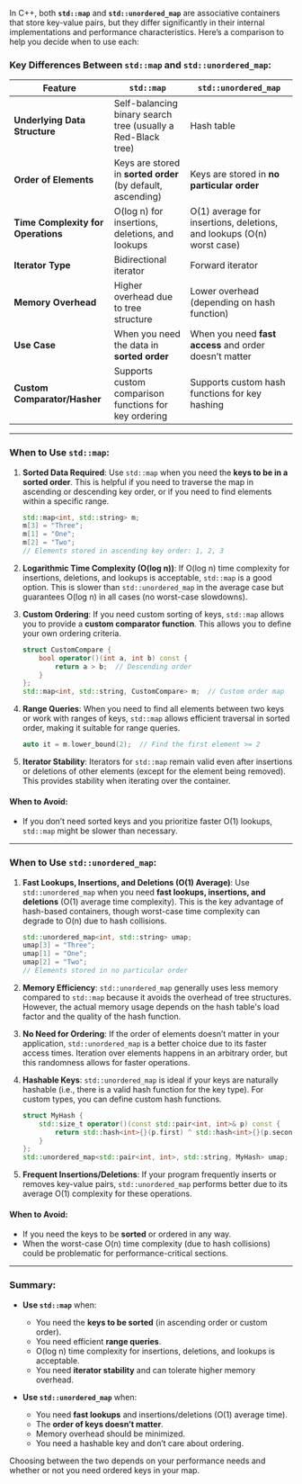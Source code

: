 In C++, both **`std::map`** and **`std::unordered_map`** are associative containers that store key-value pairs, but they differ significantly in their internal implementations and performance characteristics. Here’s a comparison to help you decide when to use each:

### Key Differences Between `std::map` and `std::unordered_map`:

| Feature                          | **`std::map`**                              | **`std::unordered_map`**                      |
|-----------------------------------|---------------------------------------------|-----------------------------------------------|
| **Underlying Data Structure**     | Self-balancing binary search tree (usually a Red-Black tree) | Hash table                                    |
| **Order of Elements**             | Keys are stored in **sorted order** (by default, ascending) | Keys are stored in **no particular order**    |
| **Time Complexity for Operations**| O(log n) for insertions, deletions, and lookups | O(1) average for insertions, deletions, and lookups (O(n) worst case) |
| **Iterator Type**                 | Bidirectional iterator                      | Forward iterator                              |
| **Memory Overhead**               | Higher overhead due to tree structure       | Lower overhead (depending on hash function)   |
| **Use Case**                      | When you need the data in **sorted order**  | When you need **fast access** and order doesn’t matter |
| **Custom Comparator/Hasher**      | Supports custom comparison functions for key ordering | Supports custom hash functions for key hashing |

---

### When to Use `std::map`:
1. **Sorted Data Required**: Use `std::map` when you need the **keys to be in a sorted order**. This is helpful if you need to traverse the map in ascending or descending key order, or if you need to find elements within a specific range.
   
   ```cpp
   std::map<int, std::string> m;
   m[3] = "Three";
   m[1] = "One";
   m[2] = "Two";
   // Elements stored in ascending key order: 1, 2, 3
   ```

2. **Logarithmic Time Complexity (O(log n))**: If O(log n) time complexity for insertions, deletions, and lookups is acceptable, `std::map` is a good option. This is slower than `std::unordered_map` in the average case but guarantees O(log n) in all cases (no worst-case slowdowns).

3. **Custom Ordering**: If you need custom sorting of keys, `std::map` allows you to provide a **custom comparator function**. This allows you to define your own ordering criteria.

   ```cpp
   struct CustomCompare {
       bool operator()(int a, int b) const {
           return a > b;  // Descending order
       }
   };
   std::map<int, std::string, CustomCompare> m;  // Custom order map
   ```

4. **Range Queries**: When you need to find all elements between two keys or work with ranges of keys, `std::map` allows efficient traversal in sorted order, making it suitable for range queries.

   ```cpp
   auto it = m.lower_bound(2);  // Find the first element >= 2
   ```

5. **Iterator Stability**: Iterators for `std::map` remain valid even after insertions or deletions of other elements (except for the element being removed). This provides stability when iterating over the container.

#### When to Avoid:
- If you don’t need sorted keys and you prioritize faster O(1) lookups, `std::map` might be slower than necessary.

---

### When to Use `std::unordered_map`:
1. **Fast Lookups, Insertions, and Deletions (O(1) Average)**: Use `std::unordered_map` when you need **fast lookups, insertions, and deletions** (O(1) average time complexity). This is the key advantage of hash-based containers, though worst-case time complexity can degrade to O(n) due to hash collisions.
   
   ```cpp
   std::unordered_map<int, std::string> umap;
   umap[3] = "Three";
   umap[1] = "One";
   umap[2] = "Two";
   // Elements stored in no particular order
   ```

2. **Memory Efficiency**: `std::unordered_map` generally uses less memory compared to `std::map` because it avoids the overhead of tree structures. However, the actual memory usage depends on the hash table's load factor and the quality of the hash function.

3. **No Need for Ordering**: If the order of elements doesn’t matter in your application, `std::unordered_map` is a better choice due to its faster access times. Iteration over elements happens in an arbitrary order, but this randomness allows for faster operations.

4. **Hashable Keys**: `std::unordered_map` is ideal if your keys are naturally hashable (i.e., there is a valid hash function for the key type). For custom types, you can define custom hash functions.

   ```cpp
   struct MyHash {
       std::size_t operator()(const std::pair<int, int>& p) const {
           return std::hash<int>{}(p.first) ^ std::hash<int>{}(p.second);
       }
   };
   std::unordered_map<std::pair<int, int>, std::string, MyHash> umap;
   ```

5. **Frequent Insertions/Deletions**: If your program frequently inserts or removes key-value pairs, `std::unordered_map` performs better due to its average O(1) complexity for these operations.

#### When to Avoid:
- If you need the keys to be **sorted** or ordered in any way. 
- When the worst-case O(n) time complexity (due to hash collisions) could be problematic for performance-critical sections.

---

### Summary:

- **Use `std::map`** when:
  - You need the **keys to be sorted** (in ascending order or custom order).
  - You need efficient **range queries**.
  - O(log n) time complexity for insertions, deletions, and lookups is acceptable.
  - You need **iterator stability** and can tolerate higher memory overhead.

- **Use `std::unordered_map`** when:
  - You need **fast lookups** and insertions/deletions (O(1) average time).
  - The **order of keys doesn’t matter**.
  - Memory overhead should be minimized.
  - You need a hashable key and don’t care about ordering.

Choosing between the two depends on your performance needs and whether or not you need ordered keys in your map.
